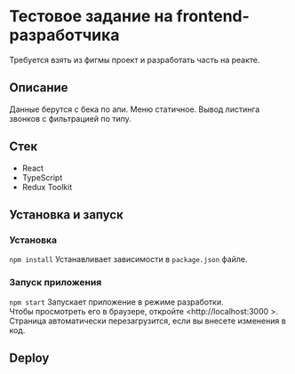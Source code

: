 # Тестовое задание на frontend-разработчика

Требуется взять из фигмы проект и разработать часть на реакте. 

## Описание
Данные берутся с бека по апи.
Меню статичное. Вывод листинга звонков с фильтрацией по типу.


## Стек  
* React
* TypeScript
* Redux Toolkit

## Установка и запуск  
### Установка
`npm install`
Устанавливает зависимости в `package.json` файле.

### Запуск приложения  
`npm start`
Запускает приложение в режиме разработки.  
Чтобы просмотреть его в браузере, откройте <http://localhost:3000 >. Страница автоматически перезагрузится, если вы внесете изменения в код.


## Deploy  


